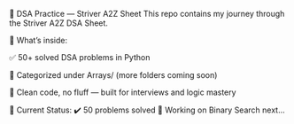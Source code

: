 📂 DSA Practice — Striver A2Z Sheet
This repo contains my journey through the Striver A2Z DSA Sheet.

🧠 What’s inside:

✅ 50+ solved DSA problems in Python

📁 Categorized under Arrays/ (more folders coming soon)

📌 Clean code, no fluff — built for interviews and logic mastery

📅 Current Status:
✔️ 50 problems solved
🏃 Working on Binary Search next...
